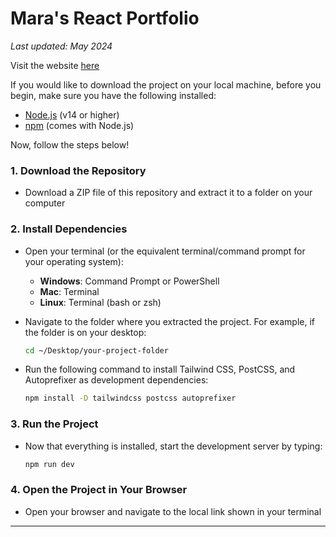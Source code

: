 
# Mara's React Portfolio

_Last updated: May 2024_

Visit the website [here](https://maraliwayway.com/)

If you would like to download the project on your local machine, before you begin, make sure you have the following installed:
- [Node.js](https://nodejs.org/) (v14 or higher)
- [npm](https://www.npmjs.com/) (comes with Node.js)

Now, follow the steps below!

### 1. Download the Repository

- Download a ZIP file of this repository and extract it to a folder on your computer

### 2. Install Dependencies

- Open your terminal (or the equivalent terminal/command prompt for your operating system):

    - **Windows**: Command Prompt or PowerShell
    - **Mac**: Terminal
    - **Linux**: Terminal (bash or zsh)

- Navigate to the folder where you extracted the project. For example, if the folder is on your desktop:
    ```bash
    cd ~/Desktop/your-project-folder
    ```

- Run the following command to install Tailwind CSS, PostCSS, and Autoprefixer as development dependencies:
    ```bash
    npm install -D tailwindcss postcss autoprefixer
    ```

### 3. Run the Project

- Now that everything is installed, start the development server by typing:
    ```bash
    npm run dev
    ```

### 4. Open the Project in Your Browser

- Open your browser and navigate to the local link shown in your terminal
  
---
